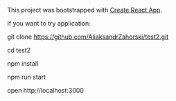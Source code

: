 This project was bootstrapped with [Create React App](https://github.com/facebookincubator/create-react-app).



If you want to try application:



git clone https://github.com/AliaksandrZahorski/test2.git



cd test2



npm install



npm run start



open http://localhost:3000

